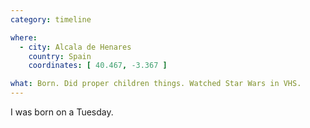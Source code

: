 ```yaml
---
category: timeline

where:
  - city: Alcala de Henares
    country: Spain
    coordinates: [ 40.467, -3.367 ]

what: Born. Did proper children things. Watched Star Wars in VHS.
---
```


I was born on a Tuesday.